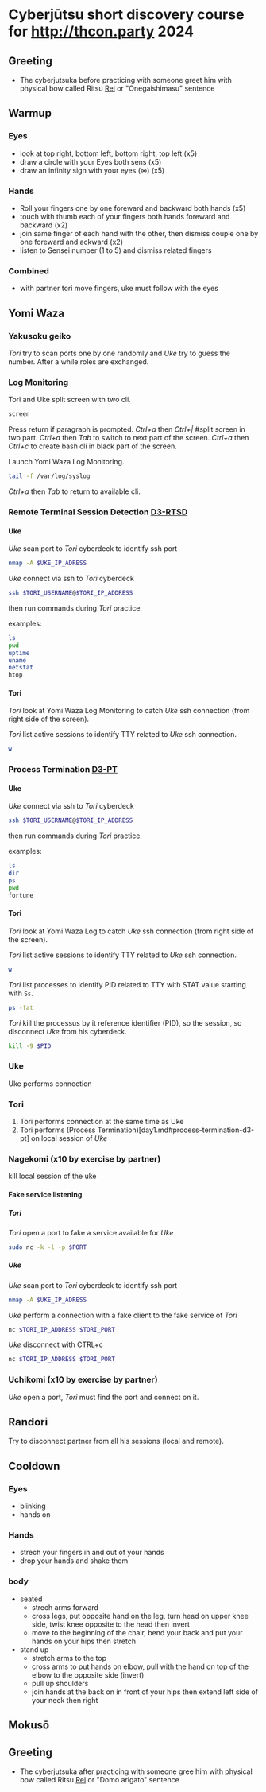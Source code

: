 # Cyberjūtsu short discovery course for http://thcon.party 2024

## Greeting
* The cyberjutsuka before practicing with someone greet him with physical bow called Ritsu [Rei](./glossary.md#rei) or "Onegaishimasu" sentence

## Warmup

### Eyes
* look at top right, bottom left, bottom right, top left (x5)
* draw a circle with your Eyes both sens (x5)
* draw an infinity sign with your eyes (∞) (x5)
### Hands
* Roll your fingers one by one foreward and backward both hands (x5)
* touch with thumb each of your fingers both hands foreward and backward (x2)
* join same finger of each hand with the other, then dismiss couple one by one foreward and ackward (x2)
* listen to Sensei number (1 to 5) and dismiss related fingers
### Combined 
* with partner tori move fingers, uke must follow with the eyes

## Yomi Waza

### Yakusoku geiko
*Tori* try to scan ports one by one randomly and *Uke* try to guess the number. 
After a while roles are exchanged.

### Log Monitoring
Tori and Uke split screen with two cli.
```bash
screen
```
Press return if paragraph is prompted.
*Ctrl+a* then *Ctrl+|* #split screen in two part.
*Ctrl+a* then *Tab* to switch to next part of the screen.
*Ctrl+a* then *Ctrl+c* to create bash cli in black part of the screen.

Launch Yomi Waza Log Monitoring.
```bash
tail -f /var/log/syslog
```
*Ctrl+a* then *Tab* to return to available cli.

### Remote Terminal Session Detection [D3-RTSD](https://d3fend.mitre.org/technique/d3f:RemoteTerminalSessionDetection)

#### Uke

*Uke* scan port to *Tori* cyberdeck to identify ssh port
```bash
nmap -A $UKE_IP_ADRESS 
```

*Uke* connect via ssh to *Tori* cyberdeck
```bash
ssh $TORI_USERNAME@$TORI_IP_ADDRESS
```
then run commands during *Tori* practice.

examples:
```bash
ls
pwd
uptime
uname
netstat
htop
```
#### Tori

*Tori* look at Yomi Waza Log Monitoring to catch *Uke* ssh connection (from right side of the screen).

*Tori* list active sessions to identify TTY related to *Uke* ssh connection.
```bash
w
```


### Process Termination [D3-PT](https://d3fend.mitre.org/technique/d3f:ProcessTermination/)

#### Uke

*Uke* connect via ssh to *Tori* cyberdeck
```bash
ssh $TORI_USERNAME@$TORI_IP_ADDRESS
```
then run commands during *Tori* practice.

examples:
```bash
ls
dir
ps
pwd
fortune
```
#### Tori

*Tori* look at Yomi Waza Log to catch *Uke* ssh connection (from right side of the screen).

*Tori* list active sessions to identify TTY related to *Uke* ssh connection.
```bash
w
```
*Tori* list processes to identify PID related to TTY with STAT value starting with ```Ss```.
```bash
ps -fat
```

*Tori* kill the processus by it reference identifier (PID), so the session, so disconnect *Uke* from his cyberdeck.
```bash
kill -9 $PID
```

### Uke
Uke performs connection
### Tori
1. Tori performs connection at the same time as Uke
2. Tori performs (Process Termination)[day1.md#process-termination-d3-pt] on local session of *Uke*

### Nagekomi (x10 by exercise by partner)
kill local session of the uke

#### Fake service listening
##### Tori
*Tori* open a port to fake a service available for *Uke*
```bash 
sudo nc -k -l -p $PORT
```

##### Uke

*Uke* scan port to *Tori* cyberdeck to identify ssh port
```bash
nmap -A $UKE_IP_ADRESS 
```

*Uke* perform a connection with a fake client to the fake service of *Tori*
```bash
nc $TORI_IP_ADDRESS $TORI_PORT
```

*Uke* disconnect with CTRL+c 
```bash
nc $TORI_IP_ADDRESS $TORI_PORT
```

### Uchikomi (x10 by exercise by partner)
*Uke* open a port, *Tori* must find the port and connect on it.

## Randori
Try to disconnect partner from all his sessions (local and remote).

## Cooldown

### Eyes
* blinking
* hands on
### Hands
* strech your fingers in and out of your hands 
* drop your hands and shake them
### body
* seated
  * strech arms forward
  * cross legs, put opposite hand on the leg, turn head on upper knee side, twist knee opposite to the head then invert
  * move to the beginning of the chair, bend your back and put your hands on your hips then stretch
* stand up
  * stretch arms to the top
  * cross arms to put hands on elbow, pull with the hand on top of the elbow to the opposite side (invert)
  * pull up shoulders
  * join hands at the back on in front of your hips then extend left side of your neck then right
## Mokusō
## Greeting
* The cyberjutsuka after practicing with someone gree him with physical bow called Ritsu [Rei](./glossary.md#rei) or "Domo arigato" sentence

